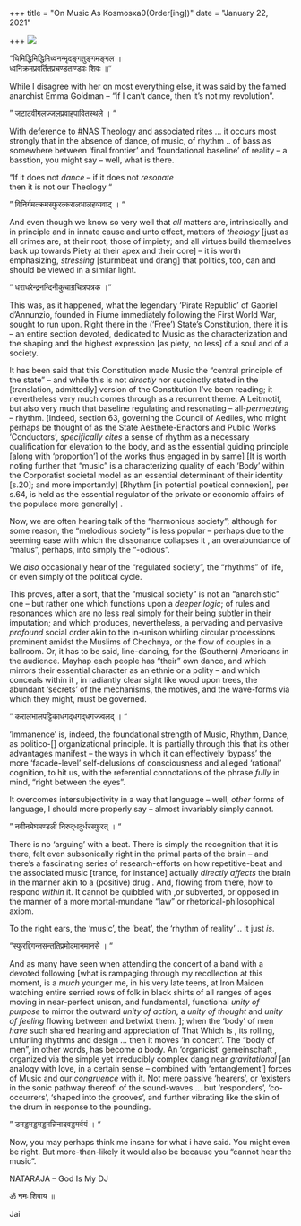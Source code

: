 +++
title = "On Music As Kosmosxa0(Order[ing])"
date = "January 22, 2021"

+++
![](https://aryaakasha.files.wordpress.com/2021/01/dfd42d09fd4035ae11fc269c09e577c8.jpg?w=1024)

“धिमिद्धिमिद्धिमिध्वनन्मृदङ्गतुङ्गमङ्गल ।  
ध्वनिक्रमप्रवर्तितप्रचण्डताण्डवः शिवः ॥”

While I disagree with her on most everything else, it was said by the
famed anarchist Emma Goldman – “if I can’t dance, then it’s not my
revolution”.

” जटाटवीगलज्जलप्रवाहपावितस्थले । “

With deference to #NAS Theology and associated rites … it occurs most
strongly that in the absence of dance, of music, of rhythm .. of bass as
somewhere between ‘final frontier’ and ‘foundational baseline’ of
reality – a basstion, you might say – well, what is there.

“If it does not *dance* – if it does not *resonate*  
then it is not our Theology “

” विनिर्गमत्क्रमस्फुरत्करालभालहव्यवाट् । “

And even though we know so very well that *all* matters are,
intrinsically and in principle and in innate cause and unto effect,
matters of *theology* \[just as all crimes are, at their root, those of
impiety; and all virtues build themselves back up towards Piety at their
apex and their core\] – it is worth emphasizing, *stressing* \[sturmbeat
und drang\] that politics, too, can and should be viewed in a similar
light.

” धराधरेन्द्रनन्दिनीकुचाग्रचित्रपत्रक ।”

This was, as it happened, what the legendary ‘Pirate Republic’ of
Gabriel d’Annunzio, founded in Fiume immediately following the First
World War, sought to run upon. Right there in the (‘Free’) State’s
Constitution, there it is – an entire section devoted, dedicated to
Music as the characterization and the shaping and the highest expression
\[as piety, no less\] of a soul and of a society.

It has been said that this Constitution made Music the “central
principle of the state” – and while this is not *directly* nor
succinctly stated in the \[translation, admittedly\] version of the
Constitution I’ve been reading; it nevertheless very much comes through
as a recurrent theme. A Leitmotif, but also very much that baseline
regulating and resonating – all-*permeating* – rhythm. \[Indeed, section
63, governing the Council of Aediles, who might perhaps be thought of as
the State Aesthete-Enactors and Public Works ‘Conductors’, *specifically
cites* a sense of rhythm as a necessary qualification for elevation to
the body, and as the essential guiding principle \[along with
‘proportion’\] of the works thus engaged in by same\] \[It is worth
noting further that “music” is a characterizing quality of each ‘Body’
within the Corporatist societal model as an essential determinant of
their identity \[s.20\]; and more importantly\] \[Rhythm \[in potential
poetical connexion\], per s.64, is held as the essential regulator of
the private or economic affairs of the populace more generally\] .

Now, we are often hearing talk of the “harmonious society”; although for
some reason, the “melodious society” is less popular – perhaps due to
the seeming ease with which the dissonance collapses it , an
overabundance of “malus”, perhaps, into simply the “-odious”.

We *also* occasionally hear of the “regulated society”, the “rhythms” of
life, or even simply of the political cycle.

This proves, after a sort, that the “musical society” is not an
“anarchistic” one – but rather one which functions upon a *deeper
logic*; of rules and resonances which are no less real simply for their
being subtler in their imputation; and which produces, nevertheless, a
pervading and pervasive *profound* social order akin to the in-unison
whirling circular processions prominent amidst the Muslims of Chechnya,
or the flow of couples in a ballroom. Or, it has to be said,
line-dancing, for the (Southern) Americans in the audience. Mayhap each
people has “their” own dance, and which mirrors their essential
character as an ethnie or a polity – and which conceals within it , in
radiantly clear sight like wood upon trees, the abundant ‘secrets’ of
the mechanisms, the motives, and the wave-forms via which they might,
must be governed.

” करालभालपट्टिकाधगद्‍धगद्‍धगज्ज्वलद् । “

‘Immanence’ is, indeed, the foundational strength of Music, Rhythm,
Dance, as politico-\[\] organizational principle. It is partially
through this that its other advantages manifest – the ways in which it
can effectively ‘bypass’ the more ‘facade-level’ self-delusions of
consciousness and alleged ‘rational’ cognition, to hit us, with the
referential connotations of the phrase *fully* in mind, “right between
the eyes”.

It overcomes intersubjectivity in a way that language – well, *other*
forms of language, I should more properly say – almost invariably simply
cannot.

” नवीनमेघमण्डली निरुद्‍धदुर्धरस्फुरत् । “

There is no ‘arguing’ with a beat. There is simply the recognition that
it is there, felt even subsonically right in the primal parts of the
brain – and there’s a fascinating series of research-efforts on how
repetitive-beat and the associated music \[trance, for instance\]
actually *directly affects* the brain in the manner akin to a (positive)
drug . And, flowing from there, how to respond *within* it. It cannot be
quibbled with ,or subverted, or opposed in the manner of a more
mortal-mundane “law” or rhetorical-philosophical axiom.

To the right ears, the ‘music’, the ‘beat’, the ‘rhythm of reality’ ..
it just *is*.

“स्फुरद्दिगन्तसन्ततिप्रमोदमानमानसे । “

And as many have seen when attending the concert of a band with a
devoted following \[what is rampaging through my recollection at this
moment, is a *much* younger me, in his very late teens, at Iron Maiden
watching entire serried rows of folk in black shirts of all ranges of
ages moving in near-perfect unison, and fundamental, functional *unity
of purpose* to mirror the outward *unity of action*, a *unity of
thought* and *unity of feeling* flowing between and betwixt them. \];
when the ‘body’ of men *have* such shared hearing and appreciation of
That Which Is , its rolling, unfurling rhythms and design … then it
moves ‘in concert’. The “body of men”, in other words, has become *a*
body. An ‘organicist’ gemeinschaft , organized via the simple yet
irreducibly complex dang near *gravitational* \[an analogy with love, in
a certain sense – combined with ‘entanglement’\] forces of Music and our
*congruence* with it. Not mere passive ‘hearers’, or ‘existers in the
sonic pathway thereof’ of the sound-waves … but ‘responders’,
‘co-occurrers’, ‘shaped into the grooves’, and further vibrating like
the skin of the drum in response to the pounding.

” डमड्डमड्डमड्डमन्निनादवड्डमर्वयं । “

Now, you may perhaps think me insane for what i have said. You might
even be right. But more-than-likely it would also be because you “cannot
hear the music”.

NATARAJA – God Is My DJ

ॐ नमः शिवाय ॥

Jai
